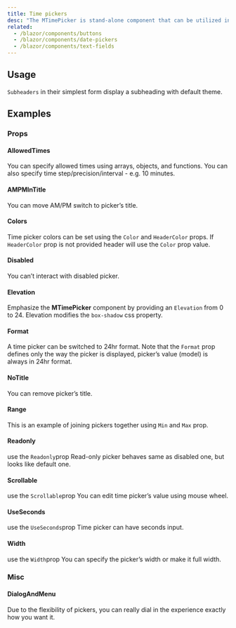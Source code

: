 ```yaml
---
title: Time pickers
desc: "The MTimePicker is stand-alone component that can be utilized in many existing Vuetify components. It offers the user a visual representation for selecting the time."
related:
  - /blazor/components/buttons
  - /blazor/components/date-pickers
  - /blazor/components/text-fields
---
```


## Usage

`Subheaders` in their simplest form display a subheading with default theme.

<time-pickers-usage></time-pickers-usage>

## Examples

### Props

#### AllowedTimes

You can specify allowed times using arrays, objects, and functions. You can also specify time step/precision/interval -
e.g. 10 minutes.

<masa-example file="Examples.components.time_pickers.AllowedTimes"></masa-example>

#### AMPMInTitle

You can move AM/PM switch to picker’s title.

<masa-example file="Examples.components.time_pickers.AMPMInTitle"></masa-example>

#### Colors

Time picker colors can be set using the `Color` and `HeaderColor` props. If `HeaderColor` prop is not provided
header will use the `Color` prop value.

<masa-example file="Examples.components.time_pickers.Colors"></masa-example>

#### Disabled

You can’t interact with disabled picker.

<masa-example file="Examples.components.time_pickers.Disabled"></masa-example>

#### Elevation

Emphasize the **MTimePicker** component by providing an `Elevation` from 0 to 24. Elevation modifies the `box-shadow`
css property.

<masa-example file="Examples.components.time_pickers.Elevation"></masa-example>

#### Format

A time picker can be switched to 24hr format. Note that the `Format` prop defines only the way the picker is displayed,
picker’s value (model) is always in 24hr format.

<masa-example file="Examples.components.time_pickers.Format"></masa-example>

#### NoTitle

You can remove picker’s title.

<masa-example file="Examples.components.time_pickers.NoTitle"></masa-example>

#### Range

This is an example of joining pickers together using `Min` and `Max` prop.

<masa-example file="Examples.components.time_pickers.Range"></masa-example>

#### Readonly

use the `Readonly`prop Read-only picker behaves same as disabled one, but looks like default one.

<masa-example file="Examples.components.time_pickers.Readonly"></masa-example>

#### Scrollable

use the `Scrollable`prop You can edit time picker’s value using mouse wheel.

<masa-example file="Examples.components.time_pickers.Scrollable"></masa-example>

#### UseSeconds

use the `UseSeconds`prop Time picker can have seconds input.

<masa-example file="Examples.components.time_pickers.UseSeconds"></masa-example>

#### Width

use the `Width`prop You can specify the picker’s width or make it full width.

<masa-example file="Examples.components.time_pickers.Width"></masa-example>

### Misc

#### DialogAndMenu

Due to the flexibility of pickers, you can really dial in the experience exactly how you want it.

<masa-example file="Examples.components.time_pickers.DialogAndMenu"></masa-example>